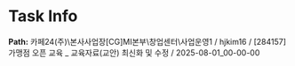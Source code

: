 # Task Info

**Path:** 카페24(주)\본사사업장\[CG]MI본부\창업센터\사업운영1 / hjkim16 / [284157] 가맹점 오픈 교육 _ 교육자료(교안) 최신화 및 수정 / 2025-08-01_00-00-00

